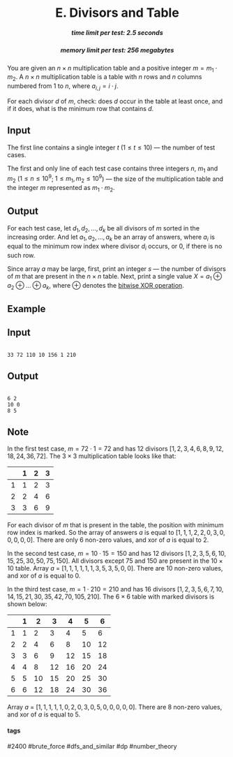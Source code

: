 <h1 style='text-align: center;'> E. Divisors and Table</h1>

<h5 style='text-align: center;'>time limit per test: 2.5 seconds</h5>
<h5 style='text-align: center;'>memory limit per test: 256 megabytes</h5>

You are given an $n \times n$ multiplication table and a positive integer $m = m_1 \cdot m_2$. A $n \times n$ multiplication table is a table with $n$ rows and $n$ columns numbered from $1$ to $n$, where $a_{i, j} = i \cdot j$.

For each divisor $d$ of $m$, check: does $d$ occur in the table at least once, and if it does, what is the minimum row that contains $d$.

## Input

The first line contains a single integer $t$ ($1 \le t \le 10$) — the number of test cases.

The first and only line of each test case contains three integers $n$, $m_1$ and $m_2$ ($1 \le n \le 10^9$; $1 \le m_1, m_2 \le 10^9$) — the size of the multiplication table and the integer $m$ represented as $m_1 \cdot m_2$.

## Output

For each test case, let $d_1, d_2, \dots, d_k$ be all divisors of $m$ sorted in the increasing order. And let $a_1, a_2, \dots, a_k$ be an array of answers, where $a_i$ is equal to the minimum row index where divisor $d_i$ occurs, or $0$, if there is no such row.

Since array $a$ may be large, first, print an integer $s$ — the number of divisors of $m$ that are present in the $n \times n$ table. Next, print a single value $X = a_1 \oplus a_2 \oplus \dots \oplus a_k$, where $\oplus$ denotes the [bitwise XOR operation](https://en.wikipedia.org/wiki/Bitwise_operation#XOR).

## Example

## Input


```

33 72 110 10 156 1 210
```
## Output


```

6 2
10 0
8 5

```
## Note

In the first test case, $m = 72 \cdot 1 = 72$ and has $12$ divisors $[1, 2, 3, 4, 6, 8, 9, 12, 18, 24, 36, 72]$. The $3 \times 3$ multiplication table looks like that:

  

|  | 1 | 2 | 3 |
| --- | --- | --- | --- |
| 1 | 1 | 2 | 3 |
| 2 | 2 | 4 | 6 |
| 3 | 3 | 6 | 9 |

  For each divisor of $m$ that is present in the table, the position with minimum row index is marked. So the array of answers $a$ is equal to $[1, 1, 1, 2, 2, 0, 3, 0, 0, 0, 0, 0]$. There are only $6$ non-zero values, and xor of $a$ is equal to $2$.

In the second test case, $m = 10 \cdot 15 = 150$ and has $12$ divisors $[1, 2, 3, 5, 6, 10, 15, 25, 30, 50, 75, 150]$. All divisors except $75$ and $150$ are present in the $10 \times 10$ table. Array $a$ $=$ $[1, 1, 1, 1, 1, 1, 3, 5, 3, 5, 0, 0]$. There are $10$ non-zero values, and xor of $a$ is equal to $0$.

In the third test case, $m = 1 \cdot 210 = 210$ and has $16$ divisors $[1, 2, 3, 5, 6, 7, 10, 14, 15, 21, 30, 35, 42, 70, 105, 210]$. The $6 \times 6$ table with marked divisors is shown below:

  

|  | 1 | 2 | 3 | 4 | 5 | 6 |
| --- | --- | --- | --- | --- | --- | --- |
| 1 | 1 | 2 | 3 | 4 | 5 | 6 |
| 2 | 2 | 4 | 6 | 8 | 10 | 12 |
| 3 | 3 | 6 | 9 | 12 | 15 | 18 |
| 4 | 4 | 8 | 12 | 16 | 20 | 24 |
| 5 | 5 | 10 | 15 | 20 | 25 | 30 |
| 6 | 6 | 12 | 18 | 24 | 30 | 36 |

  Array $a$ $=$ $[1, 1, 1, 1, 1, 0, 2, 0, 3, 0, 5, 0, 0, 0, 0, 0]$. There are $8$ non-zero values, and xor of $a$ is equal to $5$.



#### tags 

#2400 #brute_force #dfs_and_similar #dp #number_theory 